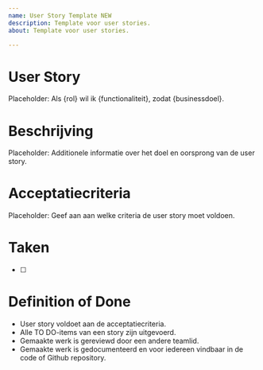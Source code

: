 ```yaml
---
name: User Story Template NEW
description: Template voor user stories.
about: Template voor user stories.

---
```


# User Story
Placeholder: Als {rol} wil ik {functionaliteit}, zodat {businessdoel}.

# Beschrijving
Placeholder: Additionele informatie over het doel en oorsprong van de user story.

# Acceptatiecriteria
Placeholder: Geef aan aan welke criteria de user story moet voldoen.

# Taken
 - [ ]
 
 # Definition of Done
- User story voldoet aan de acceptatiecriteria.
- Alle TO DO-items van een story zijn uitgevoerd.
- Gemaakte werk is gereviewd door een andere teamlid.
- Gemaakte werk is gedocumenteerd en voor iedereen vindbaar in de code of Github repository. 
